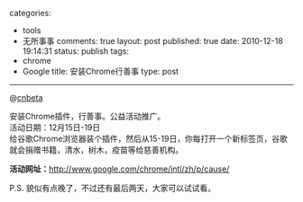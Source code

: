 categories: 
  - tools
  - 无所事事
comments: true
layout: post
published: true
date: 2010-12-18 19:14:31
status: publish
tags: 
  - chrome
  - Google
title: 安装Chrome行善事
type: post
---
@<a href="http://goo.gl/OUMAy" target="_blank">cnbeta</a>
 
安装Chrome插件，行善事。公益活动推广。<br style="padding: 0px; margin: 0px;">活动日期：12月15日-19日<br style="padding: 0px; margin: 0px;">给谷歌Chrome浏览器装个插件，然后从15-19日，你每打开一个新标签页，谷歌就会捐赠书籍，清水，树木，疫苗等给慈善机构。

<strong>活动网址：</strong><a style="color: #003366; text-decoration: none; padding: 0px; margin: 0px;" href="http://www.google.com/chrome/intl/zh/p/cause/" target="_blank">http://www.google.com/chrome/intl/zh/p/cause/</a>

P.S. 貌似有点晚了，不过还有最后两天，大家可以试试看。
